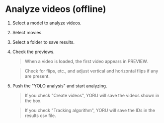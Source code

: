 # Analyze videos (offline)

1. Select a model to analyze videos.

2. Select movies.

3. Select a folder to save results.

4. Check the previews.
    
    > When a video is loaded, the first video appears in PREVIEW.

    > Check for flips, etc., and adjust vertical and horizontal flips if any are present.

5. Push the "YOLO analysis" and start analyzing.

    > If you check "Create videos", YORU will save the videos shown in the box.

    > If you check "Tracking algorithm", YORU will save the IDs in the results csv file.
